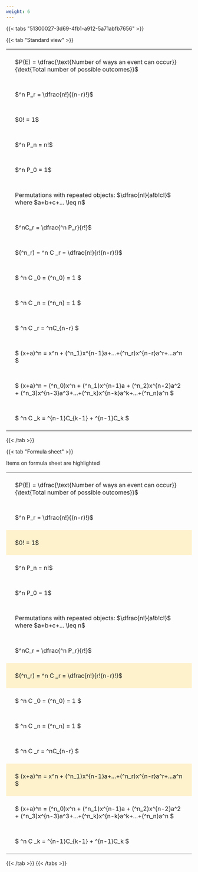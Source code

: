 ```yaml
---
weight: 6
---
```


{{< tabs "51300027-3d69-4fb1-a912-5a71abfb7656" >}}

{{< tab "Standard view" >}}

<style type="text/css">
#T_7db5d th.col_heading {
  text-align: left;
  font-size: 1em;
}
#T_7db5d td {
  text-align: left;
  font-size: 1em;
  padding: 1.5em;
}
</style>
<table id="T_7db5d">
  <thead>
  </thead>
  <tbody>
    <tr>
      <td id="T_7db5d_row0_col0" class="data row0 col0" >$P(E) = \dfrac{\text{Number of ways an event can occur}}{\text{Total number of possible outcomes}}$</td>
    </tr>
    <tr>
      <td id="T_7db5d_row1_col0" class="data row1 col0" >$^n P_r = \dfrac{n!}{(n-r)!}$</td>
    </tr>
    <tr>
      <td id="T_7db5d_row2_col0" class="data row2 col0" >$0! = 1$</td>
    </tr>
    <tr>
      <td id="T_7db5d_row3_col0" class="data row3 col0" >$^n P_n = n!$</td>
    </tr>
    <tr>
      <td id="T_7db5d_row4_col0" class="data row4 col0" >$^n P_0 = 1$</td>
    </tr>
    <tr>
      <td id="T_7db5d_row5_col0" class="data row5 col0" >Permutations with repeated objects: $\dfrac{n!}{a!b!c!}$ where $a+b+c+... \leq n$</td>
    </tr>
    <tr>
      <td id="T_7db5d_row6_col0" class="data row6 col0" >$^nC_r = \dfrac{^n P_r}{r!}$</td>
    </tr>
    <tr>
      <td id="T_7db5d_row7_col0" class="data row7 col0" >$(^n_r) = ^n C _r = \dfrac{n!}{r!(n-r)!}$</td>
    </tr>
    <tr>
      <td id="T_7db5d_row8_col0" class="data row8 col0" >$ ^n C _0 = (^n_0) = 1 $</td>
    </tr>
    <tr>
      <td id="T_7db5d_row9_col0" class="data row9 col0" >$ ^n C _n = (^n_n) = 1 $</td>
    </tr>
    <tr>
      <td id="T_7db5d_row10_col0" class="data row10 col0" >$ ^n C _r = ^nC_{n-r} $</td>
    </tr>
    <tr>
      <td id="T_7db5d_row11_col0" class="data row11 col0" >$ (x+a)^n = x^n + (^n_1)x^{n-1}a+...+(^n_r)x^{n-r}a^r+...a^n    $</td>
    </tr>
    <tr>
      <td id="T_7db5d_row12_col0" class="data row12 col0" >$ (x+a)^n = (^n_0)x^n + (^n_1)x^{n-1}a + (^n_2)x^{n-2}a^2 + (^n_3)x^{n-3}a^3+...+(^n_k)x^{n-k}a^k+...+(^n_n)a^n $</td>
    </tr>
    <tr>
      <td id="T_7db5d_row13_col0" class="data row13 col0" >$ ^n C _k = ^{n-1}C_{k-1} + ^{n-1}C_k $</td>
    </tr>
  </tbody>
</table>
{{< /tab >}}

{{< tab "Formula sheet" >}}

Items on formula sheet are highlighted 
<br>
<style type="text/css">
#T_89f95 th.col_heading {
  text-align: left;
  font-size: 1em;
}
#T_89f95 td {
  text-align: left;
  font-size: 1em;
  padding: 1.5em;
}
#T_89f95_row0_col0, #T_89f95_row1_col0, #T_89f95_row3_col0, #T_89f95_row4_col0, #T_89f95_row5_col0, #T_89f95_row6_col0, #T_89f95_row8_col0, #T_89f95_row9_col0, #T_89f95_row10_col0, #T_89f95_row12_col0, #T_89f95_row13_col0 {
  background-color: rgba(0,0,0,0);
}
#T_89f95_row2_col0, #T_89f95_row7_col0, #T_89f95_row11_col0 {
  background-color: rgba(255,194,10, 0.2);
}
</style>
<table id="T_89f95">
  <thead>
  </thead>
  <tbody>
    <tr>
      <td id="T_89f95_row0_col0" class="data row0 col0" >$P(E) = \dfrac{\text{Number of ways an event can occur}}{\text{Total number of possible outcomes}}$</td>
    </tr>
    <tr>
      <td id="T_89f95_row1_col0" class="data row1 col0" >$^n P_r = \dfrac{n!}{(n-r)!}$</td>
    </tr>
    <tr>
      <td id="T_89f95_row2_col0" class="data row2 col0" >$0! = 1$</td>
    </tr>
    <tr>
      <td id="T_89f95_row3_col0" class="data row3 col0" >$^n P_n = n!$</td>
    </tr>
    <tr>
      <td id="T_89f95_row4_col0" class="data row4 col0" >$^n P_0 = 1$</td>
    </tr>
    <tr>
      <td id="T_89f95_row5_col0" class="data row5 col0" >Permutations with repeated objects: $\dfrac{n!}{a!b!c!}$ where $a+b+c+... \leq n$</td>
    </tr>
    <tr>
      <td id="T_89f95_row6_col0" class="data row6 col0" >$^nC_r = \dfrac{^n P_r}{r!}$</td>
    </tr>
    <tr>
      <td id="T_89f95_row7_col0" class="data row7 col0" >$(^n_r) = ^n C _r = \dfrac{n!}{r!(n-r)!}$</td>
    </tr>
    <tr>
      <td id="T_89f95_row8_col0" class="data row8 col0" >$ ^n C _0 = (^n_0) = 1 $</td>
    </tr>
    <tr>
      <td id="T_89f95_row9_col0" class="data row9 col0" >$ ^n C _n = (^n_n) = 1 $</td>
    </tr>
    <tr>
      <td id="T_89f95_row10_col0" class="data row10 col0" >$ ^n C _r = ^nC_{n-r} $</td>
    </tr>
    <tr>
      <td id="T_89f95_row11_col0" class="data row11 col0" >$ (x+a)^n = x^n + (^n_1)x^{n-1}a+...+(^n_r)x^{n-r}a^r+...a^n    $</td>
    </tr>
    <tr>
      <td id="T_89f95_row12_col0" class="data row12 col0" >$ (x+a)^n = (^n_0)x^n + (^n_1)x^{n-1}a + (^n_2)x^{n-2}a^2 + (^n_3)x^{n-3}a^3+...+(^n_k)x^{n-k}a^k+...+(^n_n)a^n $</td>
    </tr>
    <tr>
      <td id="T_89f95_row13_col0" class="data row13 col0" >$ ^n C _k = ^{n-1}C_{k-1} + ^{n-1}C_k $</td>
    </tr>
  </tbody>
</table>
{{< /tab >}}
{{< /tabs >}}